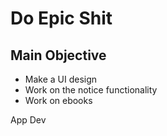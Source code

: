 # Do Epic Shit
## Main Objective
  
- Make a UI design
- Work on the notice functionality
- Work on ebooks

App Dev 
